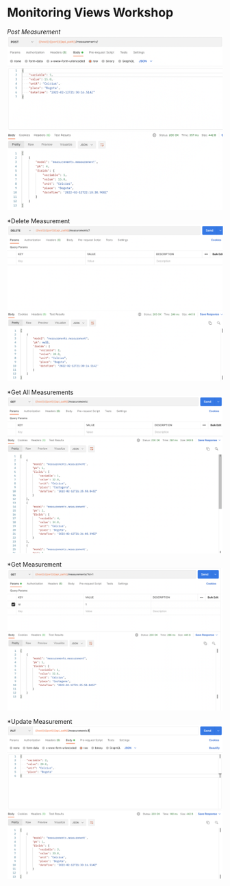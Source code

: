 # Monitoring Views Workshop

*Post Measurement*
![Screenshot](Post.png)

*Delete Measurement
![Screenshot](Delete.png)

*Get All Measurements
![Screenshot](GetAll.png)

*Get Measurement
![Screenshot](Get.png)

*Update Measurement
![Screenshot](Put.png)
